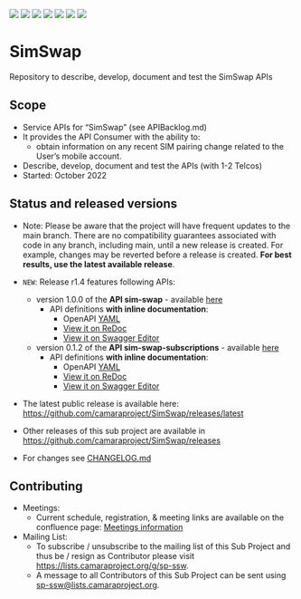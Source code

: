 <a href="https://github.com/camaraproject/SimSwap/commits/" title="Last Commit"><img src="https://img.shields.io/github/last-commit/camaraproject/SimSwap?style=plastic"></a>
<a href="https://github.com/camaraproject/SimSwap/issues" title="Open Issues"><img src="https://img.shields.io/github/issues/camaraproject/SimSwap?style=plastic"></a>
<a href="https://github.com/camaraproject/SimSwap/pulls" title="Open Pull Requests"><img src="https://img.shields.io/github/issues-pr/camaraproject/SimSwap?style=plastic"></a>
<a href="https://github.com/camaraproject/SimSwap/graphs/contributors" title="Contributors"><img src="https://img.shields.io/github/contributors/camaraproject/SimSwap?style=plastic"></a>
<a href="https://github.com/camaraproject/SimSwap" title="Repo Size"><img src="https://img.shields.io/github/repo-size/camaraproject/SimSwap?style=plastic"></a>
<a href="https://github.com/camaraproject/SimSwap/blob/main/LICENSE" title="License"><img src="https://img.shields.io/badge/License-Apache%202.0-green.svg?style=plastic"></a>
<a href="https://github.com/camaraproject/SimSwap/releases/latest" title="Latest Release"><img src="https://img.shields.io/github/release/camaraproject/SimSwap?style=plastic"></a>

# SimSwap

Repository to describe, develop, document and test the SimSwap APIs

## Scope

* Service APIs for “SimSwap” (see APIBacklog.md)  
* It provides the API Consumer with the ability to:  
  * obtain information on any recent SIM pairing change related to the User’s mobile account.
* Describe, develop, document and test the APIs (with 1-2 Telcos)  
* Started: October 2022

## Status and released versions

* Note: Please be aware that the project will have frequent updates to the main branch. There are no compatibility guarantees associated with code in any branch, including main, until a new release is created. For example, changes may be reverted before a release is created. **For best results, use the latest available release**.
* `NEW`: Release r1.4 features following APIs:
  * version 1.0.0 of the **API sim-swap** - available [here](https://github.com/camaraproject/SimSwap/tree/r1.4)
    * API definitions **with inline documentation**:
      * OpenAPI [YAML](https://github.com/camaraproject/SimSwap/blob/r1.4/code/API_definitions/sim-swap.yaml)
      * [View it on ReDoc](https://redocly.github.io/redoc/?url=https://raw.githubusercontent.com/camaraproject/SimSwap/r1.4/code/API_definitions/sim-swap.yaml&nocors) 
      * [View it on Swagger Editor](https://editor.swagger.io/?url=https://raw.githubusercontent.com/camaraproject/SimSwap/r1.4/code/API_definitions/sim-swap.yaml)
  * version 0.1.2 of the **API sim-swap-subscriptions** - available [here](https://github.com/camaraproject/SimSwap/tree/r1.4)
     * API definitions **with inline documentation**:
       * OpenAPI [YAML](https://github.com/camaraproject/SimSwap/blob/r1.4/code/API_definitions/sim-swap-subscriptions.yaml)
       * [View it on ReDoc](https://redocly.github.io/redoc/?url=https://raw.githubusercontent.com/camaraproject/SimSwap/r1.4/code/API_definitions/sim-swap-subscriptions.yaml&nocors) 
       * [View it on Swagger Editor](https://editor.swagger.io/?url=https://raw.githubusercontent.com/camaraproject/SimSwap/r1.4/code/API_definitions/sim-swap-subscriptions.yaml)

 * The latest public release is available here: https://github.com/camaraproject/SimSwap/releases/latest
 * Other releases of this sub project are available in https://github.com/camaraproject/SimSwap/releases
 * For changes see [CHANGELOG.md](https://github.com/camaraproject/Simswap/blob/main/CHANGELOG.md)

## Contributing

* Meetings:
  * Current schedule, registration, & meeting links are available on the confluence page: [Meetings information](https://wiki.camaraproject.org/display/CAM/NumberVerification)
* Mailing List:
  * To subscribe / unsubscribe to the mailing list of this Sub Project and thus be / resign as Contributor please visit <https://lists.camaraproject.org/g/sp-ssw>.
  * A message to all Contributors of this Sub Project can be sent using <sp-ssw@lists.camaraproject.org>.
